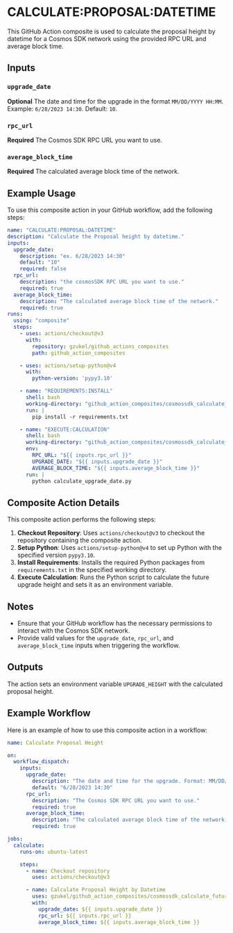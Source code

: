 # CALCULATE:PROPOSAL:DATETIME

This GitHub Action composite is used to calculate the proposal height by datetime for a Cosmos SDK network using the provided RPC URL and average block time.

## Inputs

### `upgrade_date`

**Optional** The date and time for the upgrade in the format `MM/DD/YYYY HH:MM`. Example: `6/28/2023 14:30`. Default: `10`.

### `rpc_url`

**Required** The Cosmos SDK RPC URL you want to use.

### `average_block_time`

**Required** The calculated average block time of the network.

## Example Usage

To use this composite action in your GitHub workflow, add the following steps:

```yaml
name: "CALCULATE:PROPOSAL:DATETIME"
description: "Calculate the Proposal height by datetime."
inputs:
  upgrade_date:
    description: "ex. 6/28/2023 14:30"
    default: "10"
    required: false
  rpc_url:
    description: "the cosmosSDK RPC URL you want to use."
    required: true
  average_block_time:
    description: "The calculated average block time of the network."
    required: true
runs:
  using: "composite"
  steps:
    - uses: actions/checkout@v3
      with:
        repository: gzukel/github_actions_composites
        path: github_action_composites

    - uses: actions/setup-python@v4
      with:
        python-version: 'pypy3.10'

    - name: "REQUIREMENTS:INSTALL"
      shell: bash
      working-directory: "github_action_composites/cosmossdk_calculate_future_upgrade_height/"
      run: |
        pip install -r requirements.txt

    - name: "EXECUTE:CALCULATION"
      shell: bash
      working-directory: "github_action_composites/cosmossdk_calculate_future_upgrade_height/"
      env:
        RPC_URL: "${{ inputs.rpc_url }}"
        UPGRADE_DATE: "${{ inputs.upgrade_date }}"
        AVERAGE_BLOCK_TIME: "${{ inputs.average_block_time }}"
      run: |
        python calculate_upgrade_date.py
```

## Composite Action Details

This composite action performs the following steps:

1. **Checkout Repository**: Uses `actions/checkout@v3` to checkout the repository containing the composite action.
2. **Setup Python**: Uses `actions/setup-python@v4` to set up Python with the specified version `pypy3.10`.
3. **Install Requirements**: Installs the required Python packages from `requirements.txt` in the specified working directory.
4. **Execute Calculation**: Runs the Python script to calculate the future upgrade height and sets it as an environment variable.

## Notes

- Ensure that your GitHub workflow has the necessary permissions to interact with the Cosmos SDK network.
- Provide valid values for the `upgrade_date`, `rpc_url`, and `average_block_time` inputs when triggering the workflow.

## Outputs

The action sets an environment variable `UPGRADE_HEIGHT` with the calculated proposal height.

## Example Workflow

Here is an example of how to use this composite action in a workflow:

```yaml
name: Calculate Proposal Height

on:
  workflow_dispatch:
    inputs:
      upgrade_date:
        description: "The date and time for the upgrade. Format: MM/DD/YYYY HH:MM"
        default: "6/28/2023 14:30"
      rpc_url:
        description: "The Cosmos SDK RPC URL you want to use."
        required: true
      average_block_time:
        description: "The calculated average block time of the network."
        required: true

jobs:
  calculate:
    runs-on: ubuntu-latest

    steps:
      - name: Checkout repository
        uses: actions/checkout@v3

      - name: Calculate Proposal Height by Datetime
        uses: gzukel/github_action_composites/cosmossdk_calculate_future_upgrade_height@main
        with:
          upgrade_date: ${{ inputs.upgrade_date }}
          rpc_url: ${{ inputs.rpc_url }}
          average_block_time: ${{ inputs.average_block_time }}
```

